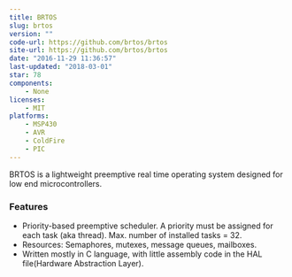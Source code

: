 ```yaml
---
title: BRTOS
slug: brtos
version: ""
code-url: https://github.com/brtos/brtos
site-url: https://github.com/brtos/brtos
date: "2016-11-29 11:36:57"
last-updated: "2018-03-01"
star: 78
components:
    - None
licenses:
    - MIT
platforms:
    - MSP430
    - AVR
    - ColdFire
    - PIC
---
```

BRTOS is a lightweight preemptive real time operating system designed for low end microcontrollers.

<!--more-->

### Features

- Priority-based preemptive scheduler. A priority must be assigned for each task (aka thread). Max. number of installed tasks = 32.
- Resources: Semaphores, mutexes, message queues, mailboxes.
- Written mostly in C language, with little assembly code in the HAL file(Hardware Abstraction Layer).

<!--github-projects-->
